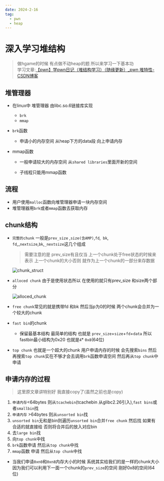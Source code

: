 ```yaml
---
date: 2024-2-16
tag: 
  - pwn
  - heap
---
```




# 深入学习堆结构

> 做hgame的时候 有点做不动heap的题 所以来学习一下基本功<br>学习文章:[【pwn】学pwn日记（堆结构学习）（随缘更新）_pwn 堆特性-CSDN博客](https://blog.csdn.net/woodwhale/article/details/119832041)

## 堆管理器

- 在linux中 堆管理器 由libc.so.6链接库实现
  - `brk`
  - `mmap`

- `brk`函数

  - 申请小的内存空间 从heap下方的data段 向上申请内存

- mmap函数

  - 一般申请较大的内存空间 从`shared libraries`里面开新的空间

  - 子线程只能用mmap函数

## 流程

- 用户使用`malloc`函数向堆管理器申请一块内存空间
- 堆管理器用`brk`或者`mmap`函数去获取内存

## chunk结构

- `完整的chunk` 一般是`prev_size` ,`size(含AMP)`,`fd`,` bk`,` fd`,_`nextsize`,`bk`,`_nextsize`这几个组成

  > 需要注意的是 prev_size有且仅当 上一个chunk处于free状态的时候来表示 上一个chunk的大小否则 就作为上一个chunk的一部分来存数据

  ![chunk_struct](https://awaqwqa.github.io/img/chunk/chunk.jpg)

- `alloced chunk`  由于是使用状态所以 在使用的就只有prev_size 和size两个部分

  ![alloced_chunk](https://awaqwqa.github.io/img/chunk/alloced_chunk.png)

- `free chunk`常见的就是携带fd 和bk 然后当p为0的时候 两个chunk会合并为一个较大的chunk
- `fast bin`的chunk
  - 保留最基本结构 最简单的结构 也就是	`prev_size`+`size`+`fd`+`data` 所以 fastbin最小结构为0x20 也就是`4`* `0x8`(64位)
- `top chunk` 也就是一个超大的chunk 用户申请内存的时候 会先搜索`bins` 然后再搜索`top chunk`实在不够才会去调用`brk`函数申请空间 然后再从`top chunk`中申请

## 申请内存的过程

> 这里原文章讲特别好 我直接copy了(虽然之前也是copy)

1. `申请内存`<64bytes 则从`tcachebin`(tcachebin 从glibc2.26引入),`fast bins`或者`smallbin`找
2. `申请内存` >64bytes 则从`unsorted bin`找
3. `unsorted bin`无和是bin则遍历`unsorted bin`合并`free chunk` 然后找 如果有合适的就直接给 否则将合并后的放入对应bin
4. 去`large bin`找
5. 向`top chunk`中找
6. `brk`函数申请 然后从`top chunk`中找
7. `mmap`函数 申请 然后从`top chunk`中找

- 当我们申请`0xn0`和`0xn8`内存大小的时候 系统其实给我们的是一样的chunk大小 因为我们可以利用下一面一个chunk的`prev_size`的空间 刚好0x8的空间(64位)

